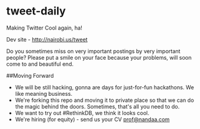 # tweet-daily
Making Twitter Cool again, ha!

Dev site - http://nairobi.us/tweet

Do you sometimes miss on very important postings by very important people? Please put a smile on your face because your problems, will soon come to and beautiful end.

##Moving Forward
* We will be still hacking, gonna are days for just-for-fun hackathons. We like meaning business.
* We're forking this repo and moving it to private place so that we can do the magic behind the doors. Sometimes, that's all you need to do.
* We want to try out #RethinkDB, we think it looks cool.
* We're hiring (for equity) - send us your CV prof@nandaa.com
